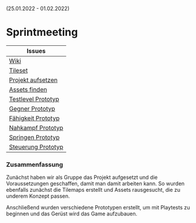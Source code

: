 (25.01.2022 - 01.02.2022)
# Sprintmeeting
| Issues |
| ------ |
| [Wiki](https://git.thm.de/lsfr62/gddpl/-/issues/10) |
| [Tileset](https://git.thm.de/lsfr62/gddpl/-/issues/9) |
| [Projekt aufsetzen](https://git.thm.de/lsfr62/gddpl/-/issues/2) |
| [Assets finden](https://git.thm.de/lsfr62/gddpl/-/issues/1) |
| [Testlevel Prototyp](https://git.thm.de/lsfr62/gddpl/-/issues/8) |
| [Gegner Prototyp](https://git.thm.de/lsfr62/gddpl/-/issues/7) |
| [Fähigkeit Prototyp](https://git.thm.de/lsfr62/gddpl/-/issues/6) |
| [Nahkampf Prototyp](https://git.thm.de/lsfr62/gddpl/-/issues/5) |
| [Springen Prototyp](https://git.thm.de/lsfr62/gddpl/-/issues/4) |
| [Steuerung Prototyp](https://git.thm.de/lsfr62/gddpl/-/issues/3) |



### Zusammenfassung
Zunächst haben wir als Gruppe das Projekt aufgesetzt und die Voraussetzungen geschaffen, damit man damit arbeiten kann. So wurden ebenfalls zunächst die Tilemaps erstellt und Assets rausgesucht, die zu underem Konzept passen. 

Anschließend wurden verschiedene Prototypen erstellt, um mit Playtests zu beginnen und das Gerüst wird das Game aufzubauen.